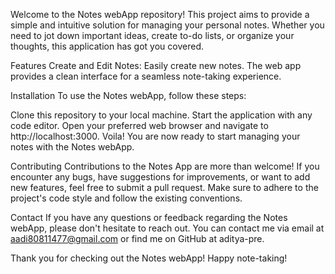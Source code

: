 Welcome to the Notes webApp repository! This project aims to provide a simple and intuitive solution for managing your personal notes.
Whether you need to jot down important ideas, create to-do lists, or organize your thoughts, this application has got you covered.

Features
Create and Edit Notes: Easily create new notes. The web app provides a clean interface for a seamless note-taking experience.

Installation
To use the Notes webApp, follow these steps:

Clone this repository to your local machine.
Start the application with any code editor.
Open your preferred web browser and navigate to http://localhost:3000.
Voila! You are now ready to start managing your notes with the Notes webApp.

Contributing
Contributions to the Notes App are more than welcome! If you encounter any bugs, have suggestions for improvements,
or want to add new features, feel free to submit a pull request. Make sure to adhere to the project's code style 
and follow the existing conventions.

Contact
If you have any questions or feedback regarding the Notes webApp, please don't hesitate to reach out. You can contact me via
email at aadi80811477@gmail.com or find me on GitHub at aditya-pre.

Thank you for checking out the Notes webApp! Happy note-taking!
